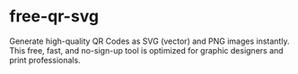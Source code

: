 # free-qr-svg
Generate high-quality QR Codes as SVG (vector) and PNG images instantly. This free, fast, and no-sign-up tool is optimized for graphic designers and print professionals.

